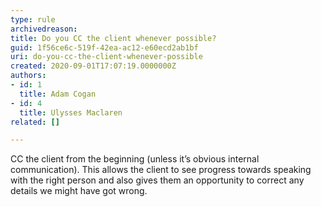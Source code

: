 ```yaml
---
type: rule
archivedreason: 
title: Do you CC the client whenever possible?
guid: 1f56ce6c-519f-42ea-ac12-e60ecd2ab1bf
uri: do-you-cc-the-client-whenever-possible
created: 2020-09-01T17:07:19.0000000Z
authors:
- id: 1
  title: Adam Cogan
- id: 4
  title: Ulysses Maclaren
related: []

---
```


CC the client from the beginning (unless it’s obvious internal communication). This allows the client to see progress towards speaking with the right person and also gives them an opportunity to correct any details we might have got wrong.

<!--endintro-->
